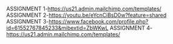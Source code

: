 ASSIGNMENT 1-https://us21.admin.mailchimp.com/templates/
ASSIGNMENT 2-https://youtu.be/eYcnCiBsD0w?feature=shared
ASSIGNMENT 3-https://www.facebook.com/profile.php?id=61552767845233&mibextid=ZbWKwL
ASSIGNMENT 4-https://us21.admin.mailchimp.com/templates/

